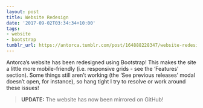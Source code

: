 ```yaml
---
layout: post
title: Website Redesign
date: '2017-09-02T03:34:34+10:00'
tags:
- website
- bootstrap
tumblr_url: https://antorca.tumblr.com/post/164888228347/website-redesign
---
```

Antorca’s website has been redesigned using Bootstrap! This makes the site a little more mobile-friendly (i.e. responsive grids - see the ‘Features’ section). Some things still aren’t working (the ‘See previous releases’ modal doesn’t open, for instance), so hang tight I try to resolve or work around these issues!

> **UPDATE:** The website has now been mirrored on GitHub!

